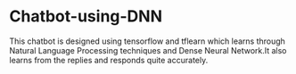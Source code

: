 # Chatbot-using-DNN
This chatbot is designed using tensorflow and tflearn which learns through Natural Language Processing techniques and Dense Neural Network.It also learns from the replies and responds quite accurately.  
